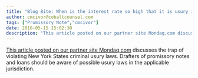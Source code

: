```yaml
---
title: "Blog Bite: When is the interest rate so high that it is usury in New York State?"
author: cmcivor@cobaltcounsel.com
tags: ["Promissory Note","cmcivor"]
date: 2018-05-15 15:02:30
description: "This article posted on our partner site Mondaq.com discusses the trap of violating New York States criminal usury laws. Drafters of promissory notes and loans should be aware of possible usury laws..."
---
```


[This article posted on our partner site Mondaq.com](http://www.mondaq.com/unitedstates/x/89730/Private+Equity+MBOs/Dont+Get+Used+By+Usury+Laws) discusses the trap of violating New York States criminal usury laws. Drafters of promissory notes and loans should be aware of possible usury laws in the applicable jurisdiction.